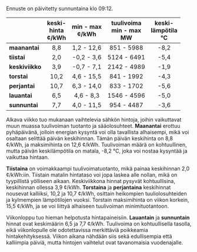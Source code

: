 Ennuste on päivitetty sunnuntaina klo 09:12.

|               | keski-<br>hinta<br>¢/kWh | min - max<br>¢/kWh | tuulivoima<br>min - max<br>MW | keski-<br>lämpötila<br>°C |
|:-------------|:----------------:|:----------------:|:-------------:|:-------------:|
| **maanantai** | 8,8                             | 1,2 - 12,6               | 851 - 5988                | -8,2                               |
| **tiistai**       | 2,0                             | -0,2 - 3,6               | 5124 - 6491              | -5,4                               |
| **keskiviikko**| 3,9                             | -0,7 - 7,1               | 2142 - 4989              | -1,9                               |
| **torstai**      | 10,2                           | 4,6 - 15,5              | 841 - 1992                | -4,3                               |
| **perjantai**   | 10,7                           | 6,3 - 14,0              | 833 - 1702                | -5,6                               |
| **lauantai**    | 6,5                             | 4,6 - 8,3                | 1546 - 4596              | -5,0                               |
| **sunnuntai**  | 7,7                             | 4,0 - 11,5              | 954 - 4487                | -3,6                               |

Alkava viikko tuo mukanaan vaihtelevia sähkön hintoja, joihin vaikuttavat muun muassa tuulivoiman tuotanto ja sääolosuhteet. **Maanantai** erottuu pyhäpäivänä, jolloin energian kysyntä voi olla tavallista alhaisempi, mikä voi osaltaan selittää päivän keskihinnan. Tämän päivän keskihinta on 8,8 ¢/kWh, ja maksimihinta on 12,6 ¢/kWh. Tuulivoiman määrä on kohtuullinen, mutta päivän keskilämpötila on matala, -8,2 °C, joka voi nostaa kysyntää ja vaikuttaa hintaan.

**Tiistaina** on voimakkaampi tuulivoimatuotanto, mikä painaa keskihinnan 2,0 ¢/kWh:iin. Tiistain matalin hintataso voi jopa laskea alle nollan, mikä on tyypillistä yölliseen aikaan. Keskiviikkona hinnat pysyvät kohtuullisina, keskihinnan ollessa 3,9 ¢/kWh. **Torstaina** ja **perjantaina** keskihinnat nousevat kalliiksi, 10,2 ja 10,7 ¢/kWh, osittain heikompien tuuliolosuhteiden ja kylmempien lämpötilojen vuoksi. Torstain maksimihinta on viikon korkein, 15,5 ¢/kWh, ja se voi liittyä alhaiseen tuulivoiman minimituotantoon.

Viikonloppu tuo hieman helpotusta hintapaineisiin. **Lauantain** ja **sunnuntain** hinnat ovat keskimäärin 6,5 ja 7,7 ¢/kWh. Tuulivoima on kohtuullisella tasolla, eikä viikonlopulle ole odotettavissa merkittäviä poikkeamia hintakehityksessä. Viikon aikana nähdään siis sekä edullisempia että kalliimpia päiviä, mutta hintojen vaihtelut ovat tavanomaisia vuodenajalle.